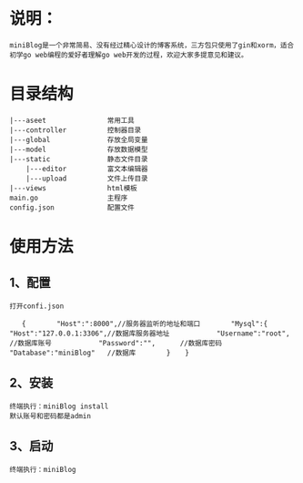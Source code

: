 # 说明：
	miniBlog是一个非常简易、没有经过精心设计的博客系统，三方包只使用了gin和xorm，适合初学go web编程的爱好者理解go web开发的过程，欢迎大家多提意见和建议。
# 目录结构
	|---aseet				常用工具
	|---controller			控制器目录
	|---global				存放全局变量
	|---model				存放数据模型
	|---static				静态文件目录
		|---editor			富文本编辑器
		|---upload			文件上传目录
	|---views				html模板
	main.go					主程序
	config.json				配置文件
# 使用方法
## 1、配置
	打开confi.json
`	{`
`		"Host":":8000",//服务器监听的地址和端口`
`		"Mysql":{`
`			"Host":"127.0.0.1:3306",//数据库服务器地址`
`			"Username":"root",		//数据库账号`
`			"Password":"",		//数据库密码`
`			"Database":"miniBlog"	//数据库`
`		}`
`	}`
## 2、安装
	终端执行：miniBlog install
	默认账号和密码都是admin
## 3、启动
	终端执行：miniBlog
	
	